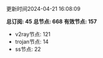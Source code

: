 更新时间2024-04-21 16:08:09

**总订阅: 45**
**总节点: 668**
**有效节点: 157**
- v2ray节点: 121
- trojan节点: 14
- ss节点: 22
